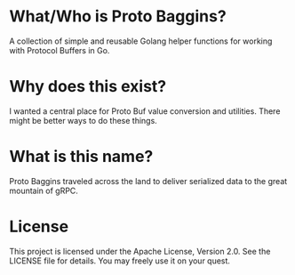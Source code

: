 # What/Who is Proto Baggins?

A collection of simple and reusable Golang helper functions for working with Protocol
Buffers in Go.

# Why does this exist?

I wanted a central place for Proto Buf value conversion and utilities. There might be better ways
to do these things.

# What is this name?

Proto Baggins traveled across the land to deliver serialized data to the great mountain of gRPC.

# License

This project is licensed under the Apache License, Version 2.0. See the LICENSE file for details.
You may freely use it on your quest.


